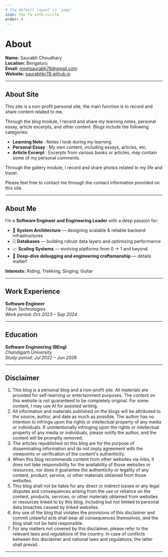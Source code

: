 ```yaml
---
# the default layout is 'page'
icon: fas fa-info-circle
order: 4
---
```


# About

**Name:** Saurabh Choudhary  
**Location:** Bengaluru  
**Email:** [meetsaurabh78@gmail.com](mailto:meetsaurabh78@gmail.com)  
**Website:** [saurabhkr78.github.io](https://saurabhkr78.github.io)

---

## About Site

This site is a non-profit personal site, the main function is to record and share content related to me.

Through the blog module, I record and share my learning notes, personal essay, article excerpts, and other content. Blogs include the following categories:

- **Learning Note** : Notes I took during my learning.  
- **Personal Essay** : My own content, including essays, articles, etc.  
- **Article Excerpt** : Excerpts from various books or articles, may contain some of my personal comments.  

Through the gallery module, I record and share photos related to my life and travel.

Please feel free to contact me through the contact information provided on this site.

---

## About Me

I’m a **Software Engineer and Engineering Leader** with a deep passion for:

- 🧠 **System Architecture** — designing scalable & reliable backend infrastructures  
- 🗄️ **Databases** — building robust data layers and optimizing performance  
- 📈 **Scaling Systems** — evolving platforms from 0 → 1 and beyond  
- 🎯 **Deep-dive debugging and engineering craftsmanship** — details matter!  

**Interests:** Riding, Trekking, Singing, Guitar  

---

## Work Experience

**Software Engineer**  
*Tikun Technologies*  
*Work period: Oct 2023 – Sep 2024*  

---

## Education

**Software Engineering (BEng)**  
*Chandigarh University*  
*Study period: Jul 2022 – Jun 2026*  

---

## Disclaimer

1. This blog is a personal blog and a non-profit site. All materials are provided for self-learning or entertainment purposes. The content on this website is not guaranteed to be completely original. For some content, I may use AI for assisted writing.  
2. All information and materials published on the blogs will be attributed to the source, author, and date as much as possible. The author has no intention to infringe upon the rights or intellectual property of any media or individuals. If unintentionally infringing upon the rights or intellectual property of any media or individuals, please notify the author, and the content will be promptly removed.  
3. The articles republished on this blog are for the purpose of disseminating information and do not imply agreement with the viewpoints or verification of the content's authenticity.  
4. When this blog recommends content from other websites via links, it does not take responsibility for the availability of those websites or resources, nor does it guarantee the authenticity or legality of any content, product, service, or other materials obtained from those websites.  
5. This blog shall not be liable for any direct or indirect losses or any legal disputes and consequences arising from the use or reliance on the content, products, services, or other materials obtained from websites or resources linked to by this blog, including but not limited to personal data breaches caused by linked websites.  
6. Any use of the blog that violates the provisions of this disclaimer and commit unlawful acts shall bear all consequences themselves, and the blog shall not be held responsible.  
7. For any matters not covered by this disclaimer, please refer to the relevant laws and regulations of the country. In case of conflicts between this disclaimer and national laws and regulations, the latter shall prevail.  

---


